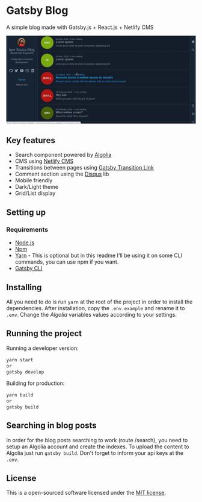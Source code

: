 # Gatsby Blog

A simple blog made with Gatsby.js + React.js + Netlify CMS

<div align="center">
  <img src="demo.gif" />
</div>

## Key features

- Search component powered by [Algolia](https://www.algolia.com/)
- CMS using [Netlify CMS](https://www.netlifycms.org/)
- Transitions between pages using [Gatsby Transition Link](https://www.gatsbyjs.org/packages/gatsby-plugin-transition-link/?=transition)
- Comment section using the [Disqus](https://disqus.com/) lib
- Mobile friendly
- Dark/Light theme
- Grid/List display

## Setting up

### Requirements

- [Node.js](https://nodejs.org/en/download/)
- [Npm](https://www.npmjs.com/get-npm)
- [Yarn](https://yarnpkg.com/lang/en/docs/install/#debian-stable) - This is optional but in this readme I'll be using it on some CLI commands, you can use npm if you want.
- [Gatsby CLI](https://www.gatsbyjs.org/docs/quick-start/)

## Installing

All you need to do is run `yarn` at the root of the project in order to install the dependencies.
After installation, copy the `.env.example` and rename it to `.env`. Change the _Algolia_ variables values according to your settings.

## Running the project

Running a developer version:

```
yarn start
or
gatsby develop
```

Building for production:

```
yarn build
or
gatsby build
```

## Searching in blog posts

In order for the blog posts searching to work (route /search), you need to setup an Algolia account and create the indexes. To upload the content to Algolia just run `gatsby build`. Don't forget to inform your api keys at the `.env`.

## License

This is a open-sourced software licensed under the [MIT license](LICENSE.md).
